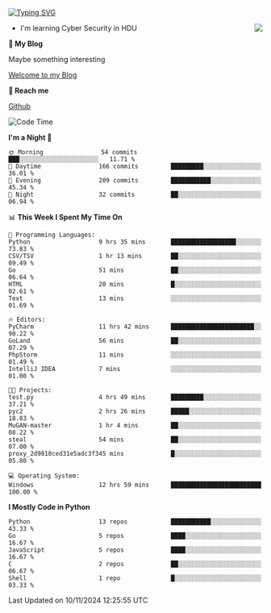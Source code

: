 [![Typing SVG](https://readme-typing-svg.herokuapp.com?font=Fira+Code&pause=1000&random=false&width=450&height=60&lines=Hello+%F0%9F%91%8B%F0%9F%8F%BB;I'm+JBNRZ)](https://git.io/typing-svg)

<a href="#">
  <img align="right" src="https://github-readme-stats.vercel.app/api?username=JBNRZ&show_icons=true&bg_color=15,f2f7fd,E0EAFC" />
</a>

- I'm learning Cyber Security in HDU

 **🌱 My Blog**

Maybe something interesting

[Welcome to my Blog](https://jbnrz.com.cn/)

 **💬 Reach me** 

[Github](https://github.com/JBNRZ)


<!--START_SECTION:waka-->
![Code Time](http://img.shields.io/badge/Code%20Time-741%20hrs%2059%20mins-blue)

**I'm a Night 🦉** 

```text
🌞 Morning                54 commits          ███░░░░░░░░░░░░░░░░░░░░░░   11.71 % 
🌆 Daytime                166 commits         █████████░░░░░░░░░░░░░░░░   36.01 % 
🌃 Evening                209 commits         ███████████░░░░░░░░░░░░░░   45.34 % 
🌙 Night                  32 commits          ██░░░░░░░░░░░░░░░░░░░░░░░   06.94 % 
```


📊 **This Week I Spent My Time On** 

```text
💬 Programming Languages: 
Python                   9 hrs 35 mins       ██████████████████░░░░░░░   73.83 % 
CSV/TSV                  1 hr 13 mins        ██░░░░░░░░░░░░░░░░░░░░░░░   09.49 % 
Go                       51 mins             ██░░░░░░░░░░░░░░░░░░░░░░░   06.64 % 
HTML                     20 mins             █░░░░░░░░░░░░░░░░░░░░░░░░   02.61 % 
Text                     13 mins             ░░░░░░░░░░░░░░░░░░░░░░░░░   01.69 % 

🔥 Editors: 
PyCharm                  11 hrs 42 mins      ███████████████████████░░   90.22 % 
GoLand                   56 mins             ██░░░░░░░░░░░░░░░░░░░░░░░   07.29 % 
PhpStorm                 11 mins             ░░░░░░░░░░░░░░░░░░░░░░░░░   01.49 % 
IntelliJ IDEA            7 mins              ░░░░░░░░░░░░░░░░░░░░░░░░░   01.00 % 

🐱‍💻 Projects: 
test.py                  4 hrs 49 mins       █████████░░░░░░░░░░░░░░░░   37.21 % 
pyc2                     2 hrs 26 mins       █████░░░░░░░░░░░░░░░░░░░░   18.83 % 
MuGAN-master             1 hr 4 mins         ██░░░░░░░░░░░░░░░░░░░░░░░   08.22 % 
steal                    54 mins             ██░░░░░░░░░░░░░░░░░░░░░░░   07.00 % 
proxy_2d9810ced31e5adc3f345 mins             █░░░░░░░░░░░░░░░░░░░░░░░░   05.80 % 

💻 Operating System: 
Windows                  12 hrs 59 mins      █████████████████████████   100.00 % 
```

**I Mostly Code in Python** 

```text
Python                   13 repos            ███████████░░░░░░░░░░░░░░   43.33 % 
Go                       5 repos             ████░░░░░░░░░░░░░░░░░░░░░   16.67 % 
JavaScript               5 repos             ████░░░░░░░░░░░░░░░░░░░░░   16.67 % 
C                        2 repos             ██░░░░░░░░░░░░░░░░░░░░░░░   06.67 % 
Shell                    1 repo              █░░░░░░░░░░░░░░░░░░░░░░░░   03.33 % 
```




 Last Updated on 10/11/2024 12:25:55 UTC
<!--END_SECTION:waka-->
